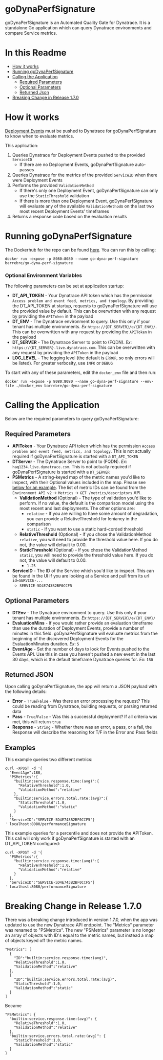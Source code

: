 # goDynaPerfSignature
goDynaPerfSignature is an Automated Quality Gate for Dynatrace. It is a standalone Go application which can query Dynatrace environments and compare Service metrics.

# In this Readme
* [How it works](#how-it-works)
* [Running goDynaPerfSignature](#running-godynaperfsignature)
* [Calling the Application](#calling-the-application)
  * [Required Parameters](#required-parameters)
  * [Optional Parameters](#optional-parameters)
  * [Returned Json](#returned-json)
* [Breaking Change in Release 1.7.0](breaking-change-in-release-1-7-0)

# How it works
[Deployment Events](https://www.dynatrace.com/support/help/shortlink/event-types-info#deployment) must be pushed to Dynatrace for goDynaPerfSignature to know when to evaluate metrics.

This application:
1. Queries Dynatrace for Deployment Events pushed to the provided `ServiceID`
    * If there are no Deployment Events, goDynaPerfSignature auto-passes
2. Queries Dynatrace for the metrics of the provided `ServiceID` when there were Deployment Events
3. Performs the provided `ValidationMethod`
    * If there's only one Deployment Event, goDynaPerfSignature can only use the `StaticThreshold` validation
    * If there is more than one Deployment Event, goDynaPerfSignature will evaluate any of the available `ValidationMethod`s on the last two most recent Deployment Events' timeframes
4. Returns a response code based on the evaluation results

# Running goDynaPerfSignature
The Dockerhub for the repo can be found [here](https://hub.docker.com/r/barrebre/go-dyna-perf-signature/tags). You can run this by calling:
```
docker run -expose -p 8080:8080 --name go-dyna-perf-signature barrebre/go-dyna-perf-signature
```

### Optional Environment Variables
The following parameters can be set at application startup:
* **DT_API_TOKEN** - Your Dynatrace API token which has the permission `Access problem and event feed, metrics, and topology`. By providing the DT_API_TOKEN at startup, requests to goDynaPerfSignature will use the provided value by default. This can be overwritten with any request by providing the `APIToken` in the payload
* **DT_ENV** - The Dynatrace environment to query. Use this only if your tenant has multiple environments. *Ex*:`https://{DT_SERVER}/e/{DT_ENV}/`. This can be overwritten with any request by providing the `APIToken` in the payload
* **DT_SERVER** - The Dynatrace Server to point to (FQDN). *Ex*: `https://{DT_SERVER}.live.dynatrace.com`. This can be overwritten with any request by providing the `APIToken` in the payload
* **LOG_LEVEL** - The logging level (the default is `ERROR`, so only errors will be listed). For greater verbosity, use `INFO` or `DEBUG`

To start with any of these parameters, edit the `docker_env` file and then run:
```
docker run -expose -p 8080:8080 --name go-dyna-perf-signature --env-file ./docker_env barrebre/go-dyna-perf-signature
```

# Calling the Application
Below are the required parameters to query goDynaPerfSignature:

## Required Parameters
* **APIToken** - Your Dynatrace API token which has the permission `Access problem and event feed, metrics, and topology`. This is not actually required if goDynaPerfSignature is started with a `DT_API_TOKEN`
* **DTServer** - The Dynatrace Server to point to (FQDN). *Ex*: `haq1234.live.dynatrace.com`. This is not actually required if goDynaPerfSignature is started with a `DT_SERVER`
* **PSMetrics** - A string-keyed map of the metric names you'd like to inspect, with their Optional values included in the map. Please see [below for an example](breaking-change-in-release-1-7-0). The list of metric IDs can be found from the `Environment API v2` -> `Metrics` -> `GET /metrics/descriptors` API.
    * **ValidationMethod** (Optional) - The type of validation you'd like to perform. If no value, the default is the comparison model using the most recent and last deployments. The other options are:
      * `relative` - If you are willing to have some amount of degradation, you can provide a RelativeThreshold for leniancy in the comparison
      * `static` - If you want to use a static hard-corded threshold
    * **RelativeThreshold** (Optional) - If you chose the ValidationMethod `relative`, you will need to provide the threshold value here. If you do not, the value will default to 0.00.
    * **StaticThreshold** (Optional) - If you chose the ValidationMethod `static`, you will need to provide the threshold value here. If you do not, the value will default to 0.00.
      * `1.25`
* **ServiceID** - The ID of the Service which you'd like to inspect. This can be found in the UI if you are looking at a Service and pull from its url `id=SERVICE-...`
  * `SERVICE-5D4E743B2BF0CCF5`

## Optional Parameters
* **DTEnv** - The Dynatrace environment to query. Use this only if your tenant has multiple environments. *Ex*:`https://{DT_SERVER}/e/{DT_ENV}/`
* **EvaluationMins** - If you would rather provide an evaluation timeframe than use the duration of Deployment Events, provide a number of minutes in this field. goDynaPerfSignature will evaluate metrics from the beginning of the discovered Deployment Events for the EvaluationMinutes duration. *Ex*: `5`
* **EventAge** - Set the number of days to look for Events pushed to the Events API. Use this in case you haven't pushed a new event in the last 30 days, which is the default timeframe Dynatrace queries for. *Ex*: `180`

## Returned JSON
Upon calling goDynaPerfSignature, the app will return a JSON payload with the following details:
* **Error** - `True`/`False` - Was there an error processing the request? This could be reading from Dynatrace, building requests, or parsing returned data
* **Pass** - `True`/`False` - Was this a successful deployment? If all criteria was met, this will return `true`
* **Response** - `String` - Whether there was an error, a pass, or a fail, the Response will describe the reasoning for T/F in the Error and Pass fields

## Examples
This example queries two different metrics:
```
curl -XPOST -d '{
  "EventAge":180,
  "PSMetrics":{
    "builtin:service.response.time:(avg)":{
      "RelativeThreshold":1.0,
      "ValidationMethod":"relative"
    },
    "builtin:service.errors.total.rate:(avg)":{
      "StaticThreshold":1.0,
      "ValidationMethod":"static"
    }
  },
  "ServiceID":"SERVICE-5D4E743B2BF0CCF5"}
' localhost:8080/performanceSignature
```

This example queries for a percentile and does not provide the APIToken. This call will only work if goDynaPerfSignature is started with an DT_API_TOKEN configured:
```
curl -XPOST -d '{
  "PSMetrics":{
    "builtin:service.response.time:(avg)":{
      "RelativeThreshold":1.0,
      "ValidationMethod":"relative"
    }
  },
  "ServiceID":"SERVICE-5D4E743B2BF0CCF5"}
' localhost:8080/performanceSignature
```

# Breaking Change in Release 1.7.0
There was a breaking change introduced in version 1.7.0, when the app was updated to use the new Dynatrace API endpoint. The "Metrics" parameter was renamed to "PSMetrics". The new "PSMetrics" parameter is no longer an array of objects with ID's equal to the metric names, but instead a map of objects keyed off the metric names.
```
"Metrics": [
  {
    "ID":"builtin:service.response.time:(avg)",
    "RelativeThreshold":1.0,
    "ValidationMethod":"relative"
  },
  {
    "ID":"builtin:service.errors.total.rate:(avg)",
    "StaticThreshold":1.0,
    "ValidationMethod":"static"
  }
]
```
Became
```
"PSMetrics": {
  "builtin:service.response.time:(avg)": {
    "RelativeThreshold":1.0,
    "ValidationMethod":"relative"
  },
  "builtin:service.errors.total.rate:(avg)": {
    "StaticThreshold":1.0,
    "ValidationMethod":"static"
  }
}
```